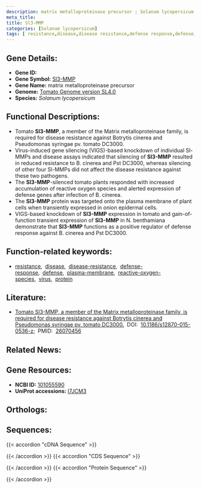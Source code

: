 ```yaml
---
description: matrix metalloproteinase precursor ; Solanum lycopersicum
meta_title:
title: Sl3-MMP
categories: [Solanum lycopersicum]
tags: [ resistance,disease,disease resistance,defense response,defense,plasma membrane,reactive oxygen species,virus,protein ]
---
```


## Gene Details:
- **Gene ID:** []()
- **Gene Symbol:** <u>Sl3-MMP</u>
- **Gene Name:** matrix metalloproteinase precursor
- **Genome:** [Tomato Genome version SL4.0](https://solgenomics.net/organism/solanum_lycopersicum/genome)
- **Species:** *Solanum lycopersicum*

## Functional Descriptions:
   - Tomato **Sl3-MMP**, a member of the Matrix metalloproteinase family, is required for disease resistance against Botrytis cinerea and Pseudomonas syringae pv. tomato DC3000.
   - Virus-induced gene silencing (VIGS)-based knockdown of individual Sl-MMPs and disease assays indicated that silencing of **Sl3-MMP** resulted in reduced resistance to B. cinerea and Pst DC3000, whereas silencing of other four Sl-MMPs did not affect the disease resistance against these two pathogens.
   - The **Sl3-MMP**-silenced tomato plants responded with increased accumulation of reactive oxygen species and alerted expression of defense genes after infection of B. cinerea.
   - The **Sl3-MMP** protein was targeted onto the plasma membrane of plant cells when transiently expressed in onion epidermal cells.
   - VIGS-based knockdown of **Sl3-MMP** expression in tomato and gain-of-function transient expression of **Sl3-MMP** in N. benthamiana demonstrate that **Sl3-MMP** functions as a positive regulator of defense response against B. cinerea and Pst DC3000.

## Function-related keywords:
   - [resistance](/tags/resistance/),&nbsp;&nbsp;[disease](/tags/disease/),&nbsp;&nbsp;[disease-resistance](/tags/disease-resistance/),&nbsp;&nbsp;[defense-response](/tags/defense-response/),&nbsp;&nbsp;[defense](/tags/defense/),&nbsp;&nbsp;[plasma-membrane](/tags/plasma-membrane/),&nbsp;&nbsp;[reactive-oxygen-species](/tags/reactive-oxygen-species/),&nbsp;&nbsp;[virus](/tags/virus/),&nbsp;&nbsp;[protein](/tags/protein/)

## Literature:
   - [Tomato Sl3-MMP, a member of the Matrix metalloproteinase family, is required for disease resistance against Botrytis cinerea and Pseudomonas syringae pv. tomato DC3000.](https://doi.org/10.1186/s12870-015-0536-z)&nbsp;&nbsp;DOI:&nbsp;&nbsp;[10.1186/s12870-015-0536-z](https://doi.org/10.1186/s12870-015-0536-z);&nbsp;&nbsp;PMID:&nbsp;&nbsp;[26070456](https://pubmed.ncbi.nlm.nih.gov/26070456/)

## Related News:

## Gene Resources:
- **NCBI ID:**  [101055590](https://www.ncbi.nlm.nih.gov/gene/?term=101055590)
- **UniProt accessions:**  [I7JCM3](https://www.uniprot.org/uniprotkb/I7JCM3/entry)

## Orthologs:

## Sequences:
{{< accordion "cDNA Sequence" >}}

{{< /accordion >}}
{{< accordion "CDS Sequence" >}}

{{< /accordion >}}
{{< accordion "Protein Sequence" >}}

{{< /accordion >}}
